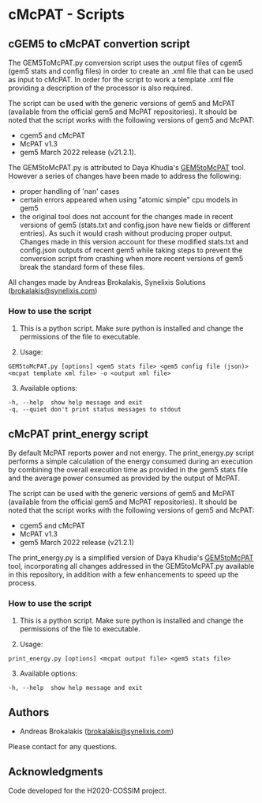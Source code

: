 # cMcPAT - Scripts 

## cGEM5 to cMcPAT convertion script

The GEM5ToMcPAT.py conversion script uses the output files of cgem5 (gem5 stats and config files) in order to create an .xml file that can be used as input to cMcPAT. In order for the script to work a template .xml file providing a description of the processor is also required. 

The script can be used with the generic versions of gem5 and McPAT (available from the official gem5 and McPAT repositories).
It should be noted that the script works with the following versions of gem5 and McPAT:
- cgem5 and cMcPAT
- McPAT v1.3
- gem5 March 2022 release (v21.2.1).

The GEM5toMcPAT.py is attributed to Daya Khudia's [GEM5toMcPAT](https://bitbucket.org/dskhudia/gem5tomcpat) tool. However a series of changes have been made to address the following:

- proper handling of 'nan' cases
- certain errors appeared when using "atomic simple" cpu models in gem5
- the original tool does not account for the changes made in recent versions of gem5 (stats.txt and config.json have new fields or different entries). As such it would crash without producing proper output. Changes made in this version account for these modified stats.txt and config.json outputs of recent gem5 while taking steps to prevent the conversion script from crashing when more recent versions of gem5 break the standard form of these files.

All changes made by Andreas Brokalakis, Synelixis Solutions (brokalakis@synelixis.com)

### How to use the script

1. This is a python script. Make sure python is installed and change the permissions of the file to executable.

2. Usage:

```
GEM5toMcPAT.py [options] <gem5 stats file> <gem5 config file (json)> <mcpat template xml file> -o <output xml file>
```

3. Available options:

```
-h, --help	show help message and exit
-q, --quiet	don't print status messages to stdout
```


## cMcPAT print_energy script

By default McPAT reports power and not energy. The print_energy.py script performs a simple calculation of the energy consumed during an execution by combining the overall execution time as provided in the gem5 stats file and the average power consumed as provided by the output of McPAT.

The script can be used with the generic versions of gem5 and McPAT (available from the official gem5 and McPAT repositories).
It should be noted that the script works with the following versions of gem5 and McPAT:
- cgem5 and cMcPAT
- McPAT v1.3
- gem5 March 2022 release (v21.2.1)

The print_energy.py is a simplified version of Daya Khudia's [GEM5toMcPAT](https://bitbucket.org/dskhudia/gem5tomcpat) tool, incorporating all changes addressed in the GEM5toMcPAT.py available in this repository, in addition with a few enhancements to speed up the process.

### How to use the script

1. This is a python script. Make sure python is installed and change the permissions of the file to executable.

2. Usage:

```
print_energy.py [options] <mcpat output file> <gem5 stats file> 
```

3. Available options:

```
-h, --help	show help message and exit
```

## Authors

* Andreas Brokalakis (brokalakis@synelixis.com)

Please contact for any questions.

## Acknowledgments

Code developed for the H2020-COSSIM project.
